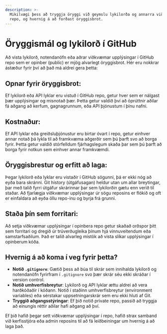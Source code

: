 ```yaml
---
description: >-
  Mikilvægi þess að tryggja öryggi við geymslu lykilorða og annarra viðkvæmra upplýsinga í GitHub
  repo, og hvernig á að forðast öryggisbrot.
---
```




# Öryggismál og lykilorð í GitHub

Að vista lykilorð, notendanöfn eða aðrar viðkvæmar upplýsingar í GitHub repo sem er opinber (public)
er mjög alvarlegt öryggisbrot. Hér eru nokkrar ástæður fyrir því að það má aldrei gera þetta:

## Opnar fyrir öryggisbrot:

Ef lykilorð eða API lyklar eru vistuð í GitHub repo, getur hver sem er nálgast þær upplýsingar og
misnotað þær. Þetta getur valdið því að óprúttnir aðilar fá aðgang að kerfum, gagnagrunnum, eða API
þjónustum í þínu nafni.

## Kostnaður:

Ef API lyklar eða greiðsluþjónustur eru birtar óvart í repo, getur einhver annar notað þá lykla til
að framkvæma aðgerðir sem þú þarft svo að borga fyrir. Þetta getur valdið stórfelldum fjárhagslegum
skaða þar sem þú þarft að borga fyrir notkun sem einhver annar framkvæmdi.

## Öryggisbrestur og erfitt að laga:

Þegar lykilorð eða lyklar eru vistaðir í GitHub sögunni, þá er ekki nóg að eyða bara skránni. Git
history (útgáfusagan) heldur utan um allar breytingar, þar með talið fyrri útgáfur skrárinnar þar
sem lykilorðin gætu enn verið til staðar. Að fjarlægja viðkvæmar upplýsingar úr sögu reposins er
flókið og oft er einfaldara að eyða öllu repo-inu og byrja frá grunni.

## Staða þín sem forritari:

Að setja viðkvæmar upplýsingar í opinbera repo getur skaðað orðspor þitt sem forritari og dregið úr
trúverðugleika þínum hjá vinnuveitendum eða samstarfsaðilum. Það er talið alvarleg mistök að vista
slíkar upplýsingar í opinberum kóða.

## Hvernig á að koma í veg fyrir þetta?

- **Notið `.gitignore`**: Gætið þess að búa til skrár sem innihalda lykilorð og notendanöfn
  fyrirfram í `.gitignore` svo þær skrár séu ekki skráðar í version control.
- **Notið umhverfisbreytur**: Lykilorð og API lyklar ættu aldrei að vera harðkóðaðir í kóðann. Notið
  í staðinn umhverfisbreytur (environment variables) eða sérstakar uppsetningarskrár sem eru ekki
  hluti af Git.
- **Tryggið aðgangsstýringar**: Ef þið notið private repo, passið að tryggja að einungis réttir
  aðilar hafi aðgang að því.

Ef þið hafið þegar sett viðkvæmar upplýsingar í repo, hafið strax samband við kerfisstjóra eða
admin reposins til að fá leiðbeiningar um hvernig á að laga það.
